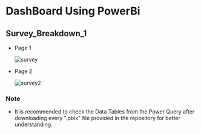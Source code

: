 # DashBoard Using PowerBi
## Survey_Breakdown_1
- Page 1
  
  ![survey](https://github.com/SumitBana/DashBoard_PowerBi/assets/142825429/2302bcdb-103e-49de-b3d4-255bba13c5d2)
- Page 2
  
  ![survey2](https://github.com/SumitBana/DashBoard_PowerBi/assets/142825429/b5d70d59-e36d-48bd-a662-f168d423c778)

### Note
- It is recommended to check the Data Tables from the Power Query after downloading every ".pbix" file provided in the repository for better understanding.
